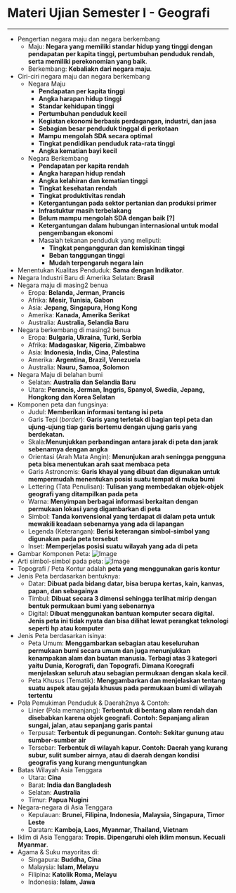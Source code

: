 # Materi Ujian Semester I - Geografi
---

- Pengertian negara maju dan negara berkembang
   - Maju: **Negara yang memiliki standar hidup yang tinggi dengan pendapatan per kapita tinggi, pertumbuhan penduduk rendah, serta memiliki perekonomian yang baik**.
   - Berkembang: **Kebaliakn dari negara maju**.
- Ciri-ciri negara maju dan negara berkembang
    - Negara Maju
        - **Pendapatan per kapita tinggi**
        - **Angka harapan hidup tinggi**
        - **Standar kehidupan tinggi**
        - **Pertumbuhan penduduk kecil**
        - **Kegiatan ekonomi berbasis perdagangan, industri, dan jasa**
        - **Sebagian besar penduduk tinggal di perkotaan**
        - **Mampu mengolah SDA secara optimal**
        - **Tingkat pendidikan penduduk rata-rata tinggi**
        - **Angka kematian bayi kecil**
    - Negara Berkembang
        - **Pendapatan per kapita rendah**
        - **Angka harapan hidup rendah**
        - **Angka kelahiran dan kematian tinggi**
        - **Tingkat kesehatan rendah**
        - **Tingkat produktivitas rendah**
        - **Ketergantungan pada sektor pertanian dan produksi primer**
        - **Infrastuktur masih terbelakang**
        - **Belum mampu mengolah SDA dengan baik [?]**
        - **Ketergantungan dalam hubungan internasional untuk modal pengembangan ekonomi**
        - Masalah tekanan penduduk yang meliputi:
     	    - **Tingkat pengangguran dan kemiskinan tinggi**
     	    - **Beban tanggungan tinggi**
     	    - **Mudah terpengaruh negara lain**
- Menentukan Kualitas Penduduk: **Sama dengan Indikator**.
- Negara Industri Baru di Amerika Selatan: **Brasil**
- Negara maju di masing2 benua
    - Eropa: **Belanda, Jerman, Prancis**
    - Afrika: **Mesir, Tunisia, Gabon**
    - Asia: **Jepang, Singapura, Hong Kong**
    - Amerika: **Kanada, Amerika Serikat**
    - Australia: **Australia, Selandia Baru**
- Negara berkembang di masing2 benua
    - Eropa: **Bulgaria, Ukraina, Turki, Serbia**
    - Afrika: **Madagaskar, Nigeria, Zimbabwe**
    - Asia: **Indonesia, India, Cina, Palestina**
    - Amerika: **Argentina, Brazil, Venezuela**
    - Australia: **Nauru, Samoa, Solomon**
- Negara Maju di belahan bumi
  - Selatan: **Australia dan Selandia Baru**
  - Utara: **Perancis, Jerman, Inggris, Spanyol, Swedia, Jepang, Hongkong dan Korea Selatan**
- Komponen peta dan fungsinya:
  - Judul: **Memberikan informasi tentang isi peta**
  - Garis Tepi (*border*): **Garis yang terletak di bagian tepi peta dan ujung-ujung tiap garis bertemu dengan ujung garis yang berdekatan.**
  - Skala:**Menunjukkan perbandingan antara jarak di peta dan jarak sebenarnya dengan angka**
  - Orientasi (Arah Mata Angin): **Menunjukan arah seningga pengguna peta bisa menentukan arah saat membaca peta**
  - Garis Astronomis: **Garis khayal yang dibuat dan digunakan untuk mempermudah menentukan posisi suatu tempat di muka bumi**
  - Lettering (Tata Penulisan): **Tulisan yang membedakan objek-objek geografi yang ditampilkan pada peta**
  - Warna: **Menyimpan berbagai informasi berkaitan dengan permukaan lokasi yang digambarkan di peta**
  - Simbol: **Tanda konvensional yang terdapat di dalam peta untuk mewakili keadaan sebenarnya yang ada di lapangan**
  - Legenda (Keterangan): **Berisi keterangan simbol-simbol yang digunakan pada peta tersebut**
  - Inset: **Memperjelas posisi suatu wilayah yang ada di peta**
- Gambar Komponen Peta: ![Image](https://i.ibb.co/FbJqdwB/komponen-kelengkapan-peta.jpg)
- Arti simbol-simbol pada peta: ![Image](https://i.ibb.co/Lg9TkJ6/Simbol-pada-Peta.jpg)
- Topografi / Peta Kontur adalah **peta yang menggunakan garis kontur**
- Jenis Peta berdasarkan bentuknya:
  - Datar: **Dibuat pada bidang datar, bisa berupa kertas, kain, kanvas, papan, dan sebagainya**
  - Timbul: **Dibuat secara 3 dimensi sehingga terlihat mirip dengan bentuk permukaan bumi yang sebenarnya**
  - Digital: **Dibuat menggunakan bantuan komputer secara digital. Jenis peta ini tidak nyata dan bisa dilihat lewat perangkat teknologi seperti hp atau komputer**
- Jenis Peta berdasarkan isinya:
  - Peta Umum: **Menggambarkan sebagian atau keseluruhan permukaan bumi secara umum dan juga menunjukkan kenampakan alam dan buatan manusia. Terbagi atas 3 kategori yaitu Dunia, Korografi, dan Topografi. Dimana Korografi menjelaskan seluruh atau sebagian permukaan dengan skala kecil**.
  - Peta Khusus (Tematik): **Menggambarkan dan menjelaskan tentang suatu aspek atau gejala khusus pada permukaan bumi di wilayah tertentu**
- Pola Pemukiman Penduduk & Daerah2nya & Contoh:
  - Linier (Pola memanjang): **Terbentuk di bentang alam rendah dan disebabkan karena objek geografi. Contoh: Sepanjang aliran sungai, jalan, atau sepanjang garis pantai**
  - Terpusat: **Terbentuk di pegunungan. Contoh: Sekitar gunung atau sumber-sumber air**
  - Tersebar: **Terbentuk di wilayah kapur. Contoh: Daerah yang kurang subur, sulit sumber airnya, atau di daerah dengan kondisi geografis yang kurang menguntungkan**
- Batas Wilayah Asia Tenggara
  - Utara: **Cina**
  - Barat: **India dan Bangladesh**
  - Selatan: **Australia**
  - Timur: **Papua Nugini**
- Negara-negara di Asia Tenggara
  - Kepulauan: **Brunei, Filipina, Indonesia, Malaysia, Singapura, Timor Leste**
  - Daratan: **Kamboja, Laos, Myanmar, Thailand, Vietnam**
- Iklim di Asia Tenggara: **Tropis. Dipengaruhi oleh iklim monsun. Kecuali Myanmar**.
- Agama & Suku mayoritas di:
  - Singapura: **Buddha, Cina**
  - Malaysia: **Islam, Melayu**
  - Filipina: **Katolik Roma, Melayu**
  - Indonesia: **Islam, Jawa**
